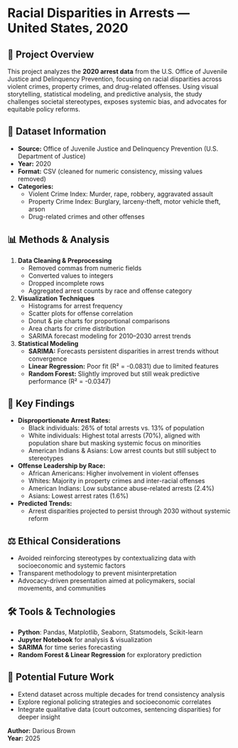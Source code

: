 # Racial Disparities in Arrests — United States, 2020

## 📌 Project Overview
This project analyzes the **2020 arrest data** from the U.S. Office of Juvenile Justice and Delinquency Prevention, focusing on racial disparities across violent crimes, property crimes, and drug-related offenses. Using visual storytelling, statistical modeling, and predictive analysis, the study challenges societal stereotypes, exposes systemic bias, and advocates for equitable policy reforms.

## 📂 Dataset Information
- **Source:** Office of Juvenile Justice and Delinquency Prevention (U.S. Department of Justice)  
- **Year:** 2020  
- **Format:** CSV (cleaned for numeric consistency, missing values removed)  
- **Categories:**  
  - Violent Crime Index: Murder, rape, robbery, aggravated assault  
  - Property Crime Index: Burglary, larceny-theft, motor vehicle theft, arson  
  - Drug-related crimes and other offenses  

## 📊 Methods & Analysis
1. **Data Cleaning & Preprocessing**  
   - Removed commas from numeric fields  
   - Converted values to integers  
   - Dropped incomplete rows  
   - Aggregated arrest counts by race and offense category  
2. **Visualization Techniques**  
   - Histograms for arrest frequency  
   - Scatter plots for offense correlation  
   - Donut & pie charts for proportional comparisons  
   - Area charts for crime distribution  
   - SARIMA forecast modeling for 2010–2030 arrest trends  
3. **Statistical Modeling**  
   - **SARIMA:** Forecasts persistent disparities in arrest trends without convergence  
   - **Linear Regression:** Poor fit (R² = -0.0831) due to limited features  
   - **Random Forest:** Slightly improved but still weak predictive performance (R² = -0.0347)  

## 📌 Key Findings
- **Disproportionate Arrest Rates:**  
  - Black individuals: 26% of total arrests vs. 13% of population  
  - White individuals: Highest total arrests (70%), aligned with population share but masking systemic focus on minorities  
  - American Indians & Asians: Low arrest counts but still subject to stereotypes  
- **Offense Leadership by Race:**  
  - African Americans: Higher involvement in violent offenses  
  - Whites: Majority in property crimes and inter-racial offenses  
  - American Indians: Low substance abuse-related arrests (2.4%)  
  - Asians: Lowest arrest rates (1.6%)  
- **Predicted Trends:**  
  - Arrest disparities projected to persist through 2030 without systemic reform  

## ⚖️ Ethical Considerations
- Avoided reinforcing stereotypes by contextualizing data with socioeconomic and systemic factors  
- Transparent methodology to prevent misinterpretation  
- Advocacy-driven presentation aimed at policymakers, social movements, and communities  

## 🛠 Tools & Technologies
- **Python**: Pandas, Matplotlib, Seaborn, Statsmodels, Scikit-learn  
- **Jupyter Notebook** for analysis & visualization  
- **SARIMA** for time series forecasting  
- **Random Forest & Linear Regression** for exploratory prediction  

## 🚀 Potential Future Work
- Extend dataset across multiple decades for trend consistency analysis  
- Explore regional policing strategies and socioeconomic correlates  
- Integrate qualitative data (court outcomes, sentencing disparities) for deeper insight  

**Author:** Darious Brown  
**Year:** 2025  
